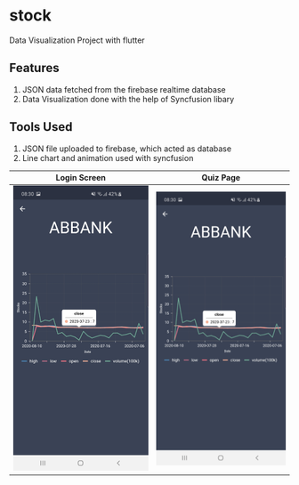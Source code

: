 # stock

Data Visualization Project with flutter

## Features
1) JSON data fetched from the firebase realtime database
2) Data Visualization done with the help of Syncfusion libary

## Tools Used
1) JSON file uploaded to firebase, which acted as database
2) Line chart and animation used with syncfusion

Login Screen            |  Quiz Page
:-------------------------:|:-------------------------:
<img src="https://github.com/nusayer/Data-Visualization-With-Flutter/blob/master/Screenshot_20200830-083012%5B1%5D.jpg" width="700">  |  <img src="https://github.com/nusayer/Data-Visualization-With-Flutter/blob/master/Screenshot_20200830-083012%5B1%5D.jpg" width="700">
